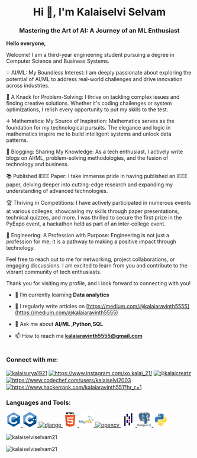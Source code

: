 <h1 align="center">Hi 👋, I'm Kalaiselvi Selvam</h1>
<h3 align="center">Mastering the Art of AI: A Journey of an ML Enthusiast</h3>


<p><b>Hello everyone,</b>

Welcome! I am a third-year engineering student pursuing a degree in Computer Science and Business Systems.

💡 AI/ML: My Boundless Interest:
I am deeply passionate about exploring the potential of AI/ML to address real-world challenges and drive innovation across industries.

🧠 A Knack for Problem-Solving:
I thrive on tackling complex issues and finding creative solutions. Whether it's coding challenges or system optimizations, I relish every opportunity to put my skills to the test.

➕ Mathematics: My Source of Inspiration:
Mathematics serves as the foundation for my technological pursuits. The elegance and logic in mathematics inspire me to build intelligent systems and unlock data patterns.

📝 Blogging: Sharing My Knowledge:
As a tech enthusiast, I actively write blogs on AI/ML, problem-solving methodologies, and the fusion of technology and business.

📚 Published IEEE Paper:
I take immense pride in having published an IEEE paper, delving deeper into cutting-edge research and expanding my understanding of advanced technologies.

🏆 Thriving in Competitions:
I have actively participated in numerous events at various colleges, showcasing my skills through paper presentations, technical quizzes, and more. I was thrilled to secure the first prize in the PyExpo event, a hackathon held as part of an inter-college event.

🔧 Engineering: A Profession with Purpose:
Engineering is not just a profession for me; it is a pathway to making a positive impact through technology.

Feel free to reach out to me for networking, project collaborations, or engaging discussions. I am excited to learn from you and contribute to the vibrant community of tech enthusiasts.

Thank you for visiting my profile, and I look forward to connecting with you!</p>



- 🌱 I’m currently learning **Data analytics**

- 📝 I regularly write articles on [https://medium.com/@kalaiaravinth5555](https://medium.com/@kalaiaravinth5555)

- 💬 Ask me about **AI/ML ,Python,SQL**

- 📫 How to reach me **kalaiaravinth5555@gmail.com**<br><br>

<h3 align="left">Connect with me:</h3>
<p align="left">
<a href="https://twitter.com/kalaisurya1921" target="blank"><img align="center" src="https://raw.githubusercontent.com/rahuldkjain/github-profile-readme-generator/master/src/images/icons/Social/twitter.svg" alt="kalaisurya1921" height="30" width="40" /></a>
<a href="https://instagram.com/https://www.instagram.com/xo.kalai_21/" target="blank"><img align="center" src="https://raw.githubusercontent.com/rahuldkjain/github-profile-readme-generator/master/src/images/icons/Social/instagram.svg" alt="https://www.instagram.com/xo.kalai_21/" height="30" width="40" /></a>
<a href="https://medium.com/@kalaicreatz" target="blank"><img align="center" src="https://raw.githubusercontent.com/rahuldkjain/github-profile-readme-generator/master/src/images/icons/Social/medium.svg" alt="@kalaicreatz" height="30" width="40" /></a>
<a href="https://www.codechef.com/users/https://www.codechef.com/users/kalaiselvi2003" target="blank"><img align="center" src="https://cdn.jsdelivr.net/npm/simple-icons@3.1.0/icons/codechef.svg" alt="https://www.codechef.com/users/kalaiselvi2003" height="30" width="40" /></a>
<a href="https://www.hackerrank.com/https://www.hackerrank.com/kalaiaravinth551?hr_r=1" target="blank"><img align="center" src="https://raw.githubusercontent.com/rahuldkjain/github-profile-readme-generator/master/src/images/icons/Social/hackerrank.svg" alt="https://www.hackerrank.com/kalaiaravinth551?hr_r=1" height="30" width="40" /></a>
</p>

<h3 align="left">Languages and Tools:</h3>
<p align="left"> <a href="https://www.cprogramming.com/" target="_blank" rel="noreferrer"> <img src="https://raw.githubusercontent.com/devicons/devicon/master/icons/c/c-original.svg" alt="c" width="40" height="40"/> </a> <a href="https://www.w3schools.com/cpp/" target="_blank" rel="noreferrer"> <img src="https://raw.githubusercontent.com/devicons/devicon/master/icons/cplusplus/cplusplus-original.svg" alt="cplusplus" width="40" height="40"/> </a> <a href="https://www.djangoproject.com/" target="_blank" rel="noreferrer"> <img src="https://cdn.worldvectorlogo.com/logos/django.svg" alt="django" width="40" height="40"/> </a> <a href="https://www.w3.org/html/" target="_blank" rel="noreferrer"> <img src="https://raw.githubusercontent.com/devicons/devicon/master/icons/html5/html5-original-wordmark.svg" alt="html5" width="40" height="40"/> </a> <a href="https://www.mysql.com/" target="_blank" rel="noreferrer"> <img src="https://raw.githubusercontent.com/devicons/devicon/master/icons/mysql/mysql-original-wordmark.svg" alt="mysql" width="40" height="40"/> </a> <a href="https://opencv.org/" target="_blank" rel="noreferrer"> <img src="https://www.vectorlogo.zone/logos/opencv/opencv-icon.svg" alt="opencv" width="40" height="40"/> </a> <a href="https://pandas.pydata.org/" target="_blank" rel="noreferrer"> <img src="https://raw.githubusercontent.com/devicons/devicon/2ae2a900d2f041da66e950e4d48052658d850630/icons/pandas/pandas-original.svg" alt="pandas" width="40" height="40"/> </a> <a href="https://www.postgresql.org" target="_blank" rel="noreferrer"> <img src="https://raw.githubusercontent.com/devicons/devicon/master/icons/postgresql/postgresql-original-wordmark.svg" alt="postgresql" width="40" height="40"/> </a> <a href="https://www.python.org" target="_blank" rel="noreferrer"> <img src="https://raw.githubusercontent.com/devicons/devicon/master/icons/python/python-original.svg" alt="python" width="40" height="40"/> </a> </p>

<p><img align="center" src="https://github-readme-stats.vercel.app/api/top-langs?username=kalaiselviselvam21&show_icons=true&locale=en&layout=compact" alt="kalaiselviselvam21" /></p>

<p><img align="center" src="https://github-readme-streak-stats.herokuapp.com/?user=kalaiselviselvam21&" alt="kalaiselviselvam21" /></p>
